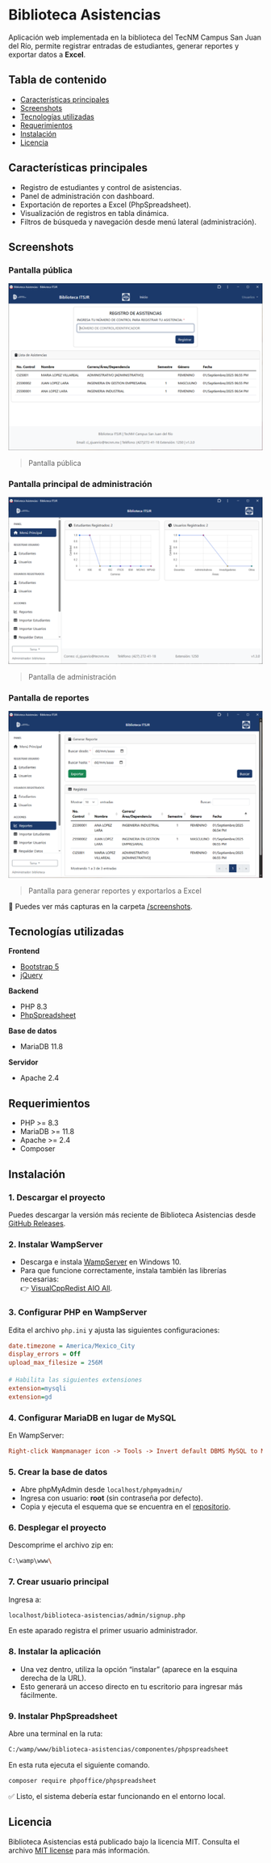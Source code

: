 # Biblioteca Asistencias
Aplicación web implementada en la biblioteca del TecNM Campus San Juan del Río, permite registrar entradas de estudiantes, generar reportes y exportar datos a **Excel**.

## Tabla de contenido
- [Características principales](#características-principales)
- [Screenshots](#screenshots)
- [Tecnologías utilizadas](#tecnologías-utilizadas)
- [Requerimientos](#requerimientos)
- [Instalación](#instalación)
- [Licencia](#licencia)

## Características principales
- Registro de estudiantes y control de asistencias.
- Panel de administración con dashboard.
- Exportación de reportes a Excel (PhpSpreadsheet).
- Visualización de registros en tabla dinámica.
- Filtros de búsqueda y navegación desde menú lateral (administración).

## Screenshots

### Pantalla pública
![pantalla publica](screenshots/01-pantalla-publica.png)
> Pantalla pública

### Pantalla principal de administración
![pantalla administración](screenshots/02-pantalla-admin-principal.png)
> Pantalla de administración

### Pantalla de reportes
![pantalla reportes](screenshots/03-pantalla-admin-reportes.png)
> Pantalla para generar reportes y exportarlos a Excel

📂 Puedes ver más capturas en la carpeta [/screenshots](screenshots/).

## Tecnologías utilizadas
**Frontend**
- [Bootstrap 5](https://getbootstrap.com/)
- [jQuery](https://jquery.com/)

**Backend**
- PHP 8.3
- [PhpSpreadsheet](https://github.com/PHPOffice/PhpSpreadsheet)

**Base de datos**
- MariaDB 11.8

**Servidor**
- Apache 2.4

## Requerimientos
- PHP >= 8.3
- MariaDB >= 11.8
- Apache >= 2.4
- Composer

## Instalación

### 1. Descargar el proyecto
Puedes descargar la versión más reciente de Biblioteca Asistencias desde [GitHub Releases](https://github.com/mendozarojasdev/biblioteca-asistencias/releases/latest).

### 2. Instalar WampServer
- Descarga e instala [WampServer](https://sourceforge.net/projects/wampserver/files/latest/download) en Windows 10.
- Para que funcione correctamente, instala también las librerías necesarias:  
  👉 [VisualCppRedist AIO All](https://github.com/abbodi1406/vcredist/releases).

### 3. Configurar PHP en WampServer
Edita el archivo `php.ini` y ajusta las siguientes configuraciones:

```ini
date.timezone = America/Mexico_City
display_errors = Off
upload_max_filesize = 256M

# Habilita las siguientes extensiones
extension=mysqli
extension=gd
```

### 4. Configurar MariaDB en lugar de MySQL
En WampServer:
```ini
Right-click Wampmanager icon -> Tools -> Invert default DBMS MySQL to MariaDB
```

### 5. Crear la base de datos
- Abre phpMyAdmin desde `localhost/phpmyadmin/`
- Ingresa con usuario: **root** (sin contraseña por defecto).
- Copia y ejecuta el esquema que se encuentra en el [repositorio](database/biblioteca_asistencias.sql).

### 6. Desplegar el proyecto
Descomprime el archivo zip en:
```bash
C:\wamp\www\
```

### 7. Crear usuario principal
Ingresa a:
```bash
localhost/biblioteca-asistencias/admin/signup.php
```
En este aparado registra el primer usuario administrador.

### 8. Instalar la aplicación
- Una vez dentro, utiliza la opción “instalar” (aparece en la esquina derecha de la URL).
- Esto generará un acceso directo en tu escritorio para ingresar más fácilmente.

### 9. Instalar PhpSpreadsheet
Abre una terminal en la ruta:
```bash
C:/wamp/www/biblioteca-asistencias/componentes/phpspreadsheet
```
En esta ruta ejecuta el siguiente comando.
```bash
composer require phpoffice/phpspreadsheet
```
✅ Listo, el sistema debería estar funcionando en el entorno local.

## Licencia
Biblioteca Asistencias está publicado bajo la licencia MIT. Consulta el archivo [MIT license](https://github.com/mendozarojasdev/biblioteca-asistencias/blob/master/LICENSE) para más información.
